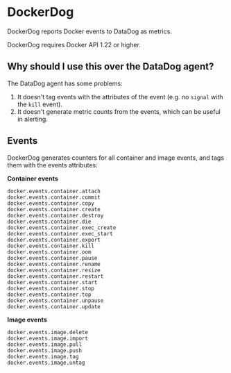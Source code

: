 # DockerDog

DockerDog reports Docker events to DataDog as metrics.

DockerDog requires Docker API 1.22 or higher.

## Why should I use this over the DataDog agent?

The DataDog agent has some problems:

1. It doesn't tag events with the attributes of the event (e.g. no `signal` with the `kill` event).
2. It doesn't generate metric counts from the events, which can be useful in alerting.

## Events

DockerDog generates counters for all container and image events, and tags them with the events attributes:

**Container events**

```
docker.events.container.attach
docker.events.container.commit
docker.events.container.copy
docker.events.container.create
docker.events.container.destroy
docker.events.container.die
docker.events.container.exec_create
docker.events.container.exec_start
docker.events.container.export
docker.events.container.kill
docker.events.container.oom
docker.events.container.pause
docker.events.container.rename
docker.events.container.resize
docker.events.container.restart
docker.events.container.start
docker.events.container.stop
docker.events.container.top
docker.events.container.unpause
docker.events.container.update
```

**Image events**

```
docker.events.image.delete
docker.events.image.import
docker.events.image.pull
docker.events.image.push
docker.events.image.tag
docker.events.image.untag
```
